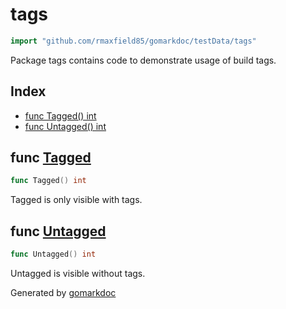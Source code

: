 <!-- Code generated by gomarkdoc. DO NOT EDIT -->

# tags

```go
import "github.com/rmaxfield85/gomarkdoc/testData/tags"
```

Package tags contains code to demonstrate usage of build tags\.

## Index

- [func Tagged() int](<#func-tagged>)
- [func Untagged() int](<#func-untagged>)


## func [Tagged](<https://github.com/rmaxfield85/gomarkdoc/blob/master/testData/tags/tagged.go#L7>)

```go
func Tagged() int
```

Tagged is only visible with tags\.

## func [Untagged](<https://github.com/rmaxfield85/gomarkdoc/blob/master/testData/tags/untagged.go#L5>)

```go
func Untagged() int
```

Untagged is visible without tags\.



Generated by [gomarkdoc](<https://github.com/rmaxfield85/gomarkdoc>)

